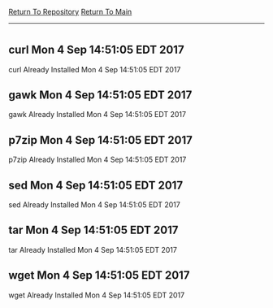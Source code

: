 [Return To Repository](https://github.com/deathbybandaid/piholeparser/)
[Return To Main](https://github.com/deathbybandaid/piholeparser/blob/master/RecentRunLogs/Mainlog.md)
____________________________________
# 
## curl Mon 4 Sep 14:51:05 EDT 2017
curl Already Installed Mon 4 Sep 14:51:05 EDT 2017
## gawk Mon 4 Sep 14:51:05 EDT 2017
gawk Already Installed Mon 4 Sep 14:51:05 EDT 2017
## p7zip Mon 4 Sep 14:51:05 EDT 2017
p7zip Already Installed Mon 4 Sep 14:51:05 EDT 2017
## sed Mon 4 Sep 14:51:05 EDT 2017
sed Already Installed Mon 4 Sep 14:51:05 EDT 2017
## tar Mon 4 Sep 14:51:05 EDT 2017
tar Already Installed Mon 4 Sep 14:51:05 EDT 2017
## wget Mon 4 Sep 14:51:05 EDT 2017
wget Already Installed Mon 4 Sep 14:51:05 EDT 2017
